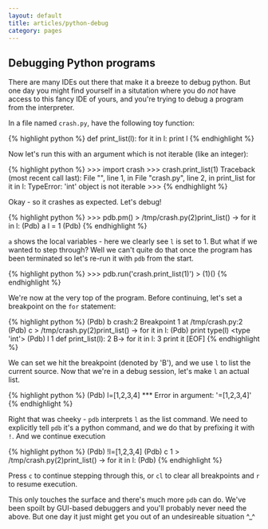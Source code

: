 ```yaml
---
layout: default
title: articles/python-debug
category: pages
---
```


## Debugging Python programs ##

There are many IDEs out there that make it a breeze to debug python. But one day you might find yourself in a situtation where you do *not* have access to this fancy IDE of yours, and you're trying to debug a program from the interpreter.

In a file named `crash.py`, have the following toy function:

{% highlight python %}
    def print_list(l):
      for it in l:
        print l
{% endhighlight %}

Now let's run this with an argument which is not iterable (like an integer):

{% highlight python %}
    >>> import crash
    >>> crash.print_list(1)
    Traceback (most recent call last):
      File "<stdin>", line 1, in <module>
      File "crash.py", line 2, in print_list
        for it in l:
    TypeError: 'int' object is not iterable
    >>>
{% endhighlight %}

Okay - so it crashes as expected. Let's debug!

{% highlight python %}
    >>> pdb.pm()
    > /tmp/crash.py(2)print_list()
    -> for it in l:
    (Pdb) a
    l = 1
    (Pdb)
{% endhighlight %}

`a` shows the local variables - here we clearly see `l` is set to 1. But what if we wanted to step through? Well we can't quite do that once the program has been terminated so let's re-run it with `pdb` from the start.

{% highlight python %}
    >>> pdb.run('crash.print_list(1)')
    > <string>(1)<module>()
{% endhighlight %}

We're now at the very top of the program. Before continuing, let's set a breakpoint on the `for` statement:

{% highlight python %}
    (Pdb) b crash:2
    Breakpoint 1 at /tmp/crash.py:2
    (Pdb) c
    > /tmp/crash.py(2)print_list()
    -> for it in l:
    (Pdb) print type(l)
    <type 'int'>
    (Pdb) l
      1     def print_list(l):
      2 B->   for it in l:
      3         print it
    [EOF]
{% endhighlight %}

We can set we hit the breakpoint (denoted by 'B'), and we use `l` to list the current source. Now that we're in a debug session, let's make `l` an actual list.

{% highlight python %}
    (Pdb) l=[1,2,3,4]
    *** Error in argument: '=[1,2,3,4]'
{% endhighlight %}

Right that was cheeky - `pdb` interprets `l` as the list command. We need to explicitly tell `pdb` it's a python command, and we do that by prefixing it with `!`. And we continue execution

{% highlight python %}
    (Pdb) !l=[1,2,3,4]
    (Pdb) c
    1
    > /tmp/crash.py(2)print_list()
    -> for it in l:
    (Pdb)
{% endhighlight %}

Press `c` to continue stepping through this, or `cl` to clear all breakpoints and `r` to resume execution.

This only touches the surface and there's much more `pdb` can do. We've been spoilt by GUI-based debuggers and you'll probably never need the above. But one day it just might get you out of an undesireable situation ^_^

